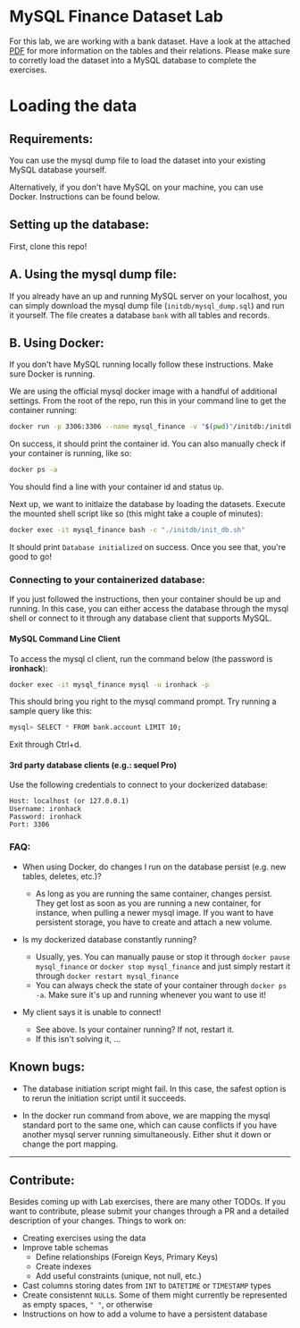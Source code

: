 # MySQL Finance Dataset Lab

For this lab, we are working with a bank dataset. Have a look at the attached [PDF](berka.pdf) for more information on the tables and their relations. Please make sure to corretly load the dataset into a MySQL database to complete the exercises.

# Loading the data

## Requirements:
You can use the mysql dump file to load the dataset into your existing MySQL database yourself.

Alternatively, if you don't have MySQL on your machine, you can use Docker. Instructions can be found below.

## Setting up the database:
First, clone this repo!

## A. Using the mysql dump file:
If you already have an up and running MySQL server on your localhost, you can simply download the mysql dump file (`initdb/mysql_dump.sql`) and run it yourself. The file creates a database `bank` with all tables and records.

## B. Using Docker:

If you don't have MySQL running locally follow these instructions. Make sure Docker is running. 

We are using the official mysql docker image with a handful of additional settings. From the root of the repo, run this in your command line to get the container running:

```bash
docker run -p 3306:3306 --name mysql_finance -v "$(pwd)"/initdb:/initdb -e MYSQL_ALLOW_EMPTY_PASSWORD=yes -d mysql --secure-file-priv=""
```

On success, it should print the container id. You can also manually check if your container is running, like so:

```bash
docker ps -a
```

You should find a line with your container id and status `Up`.

Next up, we want to initlaize the database by loading the datasets. Execute the mounted shell script like so (this might take a couple of minutes):

```bash
docker exec -it mysql_finance bash -c "./initdb/init_db.sh"
```

It should print `Database initialized` on success. Once you see that, you're good to go!

### Connecting to your containerized database:
If you just followed the instructions, then your container should be up and running. In this case, you can either access the database through the mysql shell or connect to it through any database client that supports MySQL.

#### MySQL Command Line Client
To access the mysql cl client, run the command below (the password is **ironhack**):

```bash
docker exec -it mysql_finance mysql -u ironhack -p
```

This should bring you right to the mysql command prompt. Try running a sample query like this:

```bash
mysql> SELECT * FROM bank.account LIMIT 10;
```

Exit through Ctrl+d.

#### 3rd party database clients (e.g.: sequel Pro)
Use the following credentials to connect to your dockerized database:

```
Host: localhost (or 127.0.0.1)
Username: ironhack
Password: ironhack
Port: 3306
```

### FAQ:
- When using Docker, do changes I run on the database persist (e.g. new tables, deletes, etc.)?
    + As long as you are running the same container, changes persist. They get lost as soon as you are running a new container, for instance, when pulling a newer mysql image. If you want to have persistent storage, you have to create and attach a new volume.

- Is my dockerized database constantly running?
    + Usually, yes. You can manually pause or stop it through `docker pause mysql_finance` or `docker stop mysql_finance` and just simply restart it through `docker restart mysql_finance`
    + You can always check the state of your container through `docker ps -a`. Make sure it's up and running whenever you want to use it!

- My client says it is unable to connect!
    + See above. Is your container running? If not, restart it.
    + If this isn't solving it, ...

## Known bugs:

- The database initiation script might fail. In this case, the safest option is to rerun the initiation script until it succeeds.

- In the docker run command from above, we are mapping the mysql standard port to the same one, which can cause conflicts if you have another mysql server running simultaneously. Either shut it down or change the port mapping.

---

## Contribute:
Besides coming up with Lab exercises, there are many other TODOs. If you want to contribute, please submit your changes through a PR and a detailed description of your changes. Things to work on:
- Creating exercises using the data
- Improve table schemas
    + Define relationships (Foreign Keys, Primary Keys)
    + Create indexes
    + Add useful constraints (unique, not null, etc.)
- Cast columns storing dates from `INT` to `DATETIME` or `TIMESTAMP` types
- Create consistennt `NULL`s. Some of them might currently be represented as empty spaces, `" "`, or otherwise
- Instructions on how to add a volume to have a persistent database
